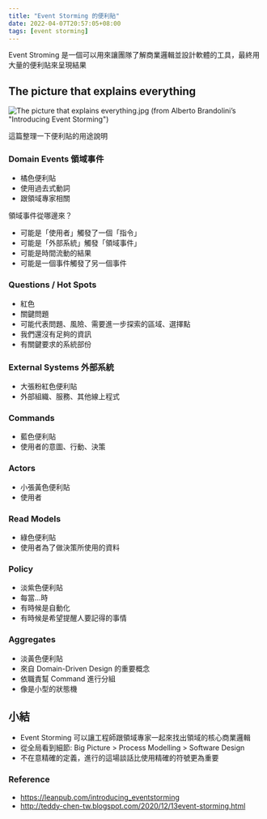 ```yaml
---
title: "Event Storming 的便利貼"
date: 2022-04-07T20:57:05+08:00
tags: [event storming]
---
```


Event Stroming 是一個可以用來讓團隊了解商業邏輯並設計軟體的工具，最終用大量的便利貼來呈現結果

## The picture that explains everything

![The picture that explains everything.jpg](/posts/2022/04/The-picture-that-explains-everything.jpg)
(from Alberto Brandolini’s "Introducing Event Storming")

這篇整理一下便利貼的用途說明

### Domain Events 領域事件
- 橘色便利貼
- 使用過去式動詞
- 跟領域專家相關

領域事件從哪邊來？
- 可能是「使用者」觸發了一個「指令」
- 可能是「外部系統」觸發「領域事件」
- 可能是時間流動的結果
- 可能是一個事件觸發了另一個事件

### Questions / Hot Spots
- 紅色
- 關鍵問題
- 可能代表問題、風險、需要進一步探索的區域、選擇點
- 我們還沒有足夠的資訊
- 有關鍵要求的系統部份

### External Systems 外部系統
- 大張粉紅色便利貼
- 外部組織、服務、其他線上程式

### Commands
- 藍色便利貼
- 使用者的意圖、行動、決策

### Actors 
- 小張黃色便利貼
- 使用者

### Read Models
- 綠色便利貼
- 使用者為了做決策所使用的資料

### Policy
- 淡紫色便利貼
- 每當…時
- 有時候是自動化
- 有時候是希望提醒人要記得的事情

### Aggregates
- 淡黃色便利貼
- 來自 Domain-Driven Design 的重要概念
- 依職責幫 Command 進行分組
- 像是小型的狀態機

## 小結
- Event Storming 可以讓工程師跟領域專家一起來找出領域的核心商業邏輯
- 從全局看到細節: Big Picture > Process Modelling > Software Design
- 不在意精確的定義，進行的這場談話比使用精確的符號更為重要

### Reference

- https://leanpub.com/introducing_eventstorming
- http://teddy-chen-tw.blogspot.com/2020/12/13event-storming.html
